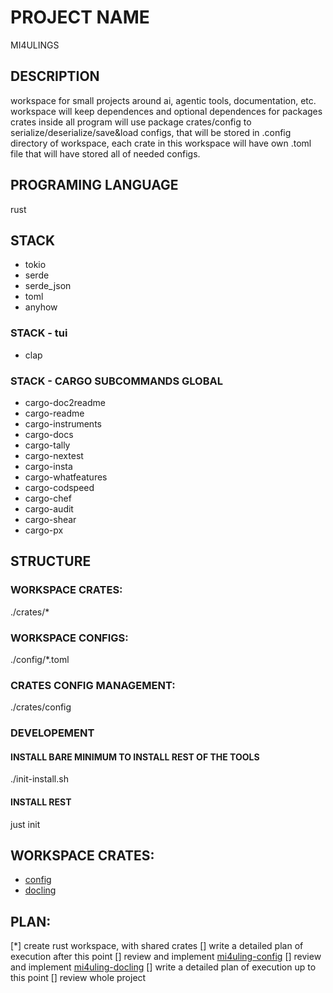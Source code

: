 # PROJECT NAME
MI4ULINGS

## DESCRIPTION
workspace for small projects around ai, agentic tools, documentation, etc.
workspace will keep dependences and optional dependences for packages crates inside
all program will use package crates/config to serialize/deserialize/save&load configs, that will be stored in .config directory of workspace, each crate in this workspace will have own .toml file that will have stored all of needed configs. 


## PROGRAMING LANGUAGE
rust

## STACK
- tokio 
- serde
- serde_json
- toml
- anyhow


### STACK - tui
- clap

### STACK - CARGO SUBCOMMANDS GLOBAL
- cargo-doc2readme
- cargo-readme 
- cargo-instruments
- cargo-docs
- cargo-tally
- cargo-nextest
- cargo-insta
- cargo-whatfeatures
- cargo-codspeed
- cargo-chef
- cargo-audit 
- cargo-shear
- cargo-px


## STRUCTURE
### WORKSPACE CRATES:
./crates/* 
### WORKSPACE CONFIGS:
./config/*.toml
### CRATES CONFIG MANAGEMENT:
./crates/config
### DEVELOPEMENT
#### INSTALL BARE MINIMUM TO INSTALL REST OF THE TOOLS
./init-install.sh
#### INSTALL REST
just init

## WORKSPACE CRATES:
 - [config](./CONFIG.md)
 - [docling](./DOCLING.md)



## PLAN:
[*] create rust workspace, with shared crates
[]  write a detailed plan of execution after this point
[] review and implement [mi4uling-config](./CONFIG.md)
[] review and implement [mi4uling-docling](./DOCLING.md)
[]  write a detailed plan of execution up to this point
[] review whole project
